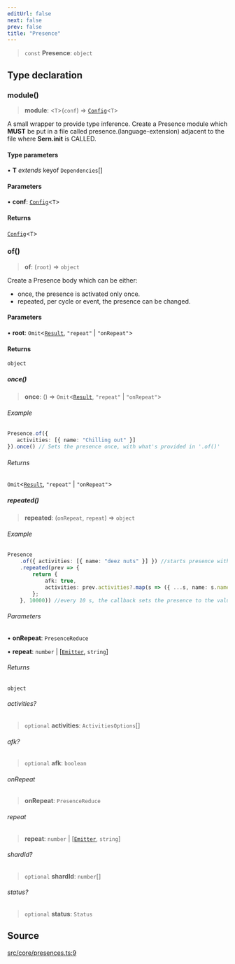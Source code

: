 ```yaml
---
editUrl: false
next: false
prev: false
title: "Presence"
---
```


> `const` **Presence**: `object`

## Type declaration

### module()

> **module**: \<`T`\>(`conf`) => [`Config`](/v4/api/namespaces/presence/type-aliases/config/)\<`T`\>

A small wrapper to provide type inference.
Create a Presence module which **MUST** be put in a file called presence.(language-extension)
adjacent to the file where **Sern.init** is CALLED.

#### Type parameters

• **T** *extends* keyof `Dependencies`[]

#### Parameters

• **conf**: [`Config`](/v4/api/namespaces/presence/type-aliases/config/)\<`T`\>

#### Returns

[`Config`](/v4/api/namespaces/presence/type-aliases/config/)\<`T`\>

### of()

> **of**: (`root`) => `object`

Create a Presence body which can be either: 
- once, the presence is activated only once.
- repeated, per cycle or event, the presence can be changed.

#### Parameters

• **root**: `Omit`\<[`Result`](/v4/api/namespaces/presence/interfaces/result/), `"repeat"` \| `"onRepeat"`\>

#### Returns

`object`

##### once()

> **once**: () => `Omit`\<[`Result`](/v4/api/namespaces/presence/interfaces/result/), `"repeat"` \| `"onRepeat"`\>

###### Example

```ts
Presence.of({
   activities: [{ name: "Chilling out" }]
}).once() // Sets the presence once, with what's provided in '.of()'
 ```

###### Returns

`Omit`\<[`Result`](/v4/api/namespaces/presence/interfaces/result/), `"repeat"` \| `"onRepeat"`\>

##### repeated()

> **repeated**: (`onRepeat`, `repeat`) => `object`

###### Example

```ts
Presence
    .of({ activities: [{ name: "deez nuts" }] }) //starts presence with "deez nuts".
    .repeated(prev => { 
        return {
            afk: true,
            activities: prev.activities?.map(s => ({ ...s, name: s.name+"s" }))
        };
    }, 10000)) //every 10 s, the callback sets the presence to the value returned.
```

###### Parameters

• **onRepeat**: `PresenceReduce`

• **repeat**: `number` \| [[`Emitter`](/v4/api/interfaces/emitter/), `string`]

###### Returns

`object`

###### activities?

> `optional` **activities**: `ActivitiesOptions`[]

###### afk?

> `optional` **afk**: `boolean`

###### onRepeat

> **onRepeat**: `PresenceReduce`

###### repeat

> **repeat**: `number` \| [[`Emitter`](/v4/api/interfaces/emitter/), `string`]

###### shardId?

> `optional` **shardId**: `number`[]

###### status?

> `optional` **status**: `Status`

## Source

[src/core/presences.ts:9](https://github.com/sern-handler/handler/blob/70c6236802295980123056f2e84579aa6f6e5dbd/src/core/presences.ts#L9)
